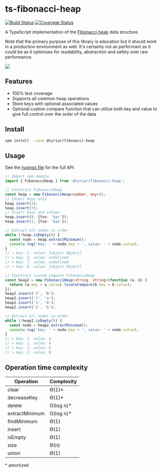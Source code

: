 # ts-fibonacci-heap

[![Build Status](https://api.travis-ci.org/gwtw/ts-fibonacci-heap.svg?branch=master)](http://travis-ci.org/gwtw/ts-fibonacci-heap)
[![Coverage Status](https://coveralls.io/repos/github/gwtw/ts-fibonacci-heap/badge.svg?branch=master)](https://coveralls.io/github/gwtw/ts-fibonacci-heap?branch=master)

A TypeScript implementation of the [Fibonacci heap](http://www.growingwiththeweb.com/data-structures/fibonacci-heap/overview/) data structure.

Note that the primary purpose of this library is education but it should work in a production environment as well. It's certainly not as performant as it could be as it optimises for readability, abstraction and safety over raw performance.

![](http://www.growingwiththeweb.com/images/data-structures/fibonacci-heap/fibonacci-heap.svg)

## Features

- 100% test coverage
- Supports all common heap operations
- Store keys with optional associated values
- Optional custom compare function that can utilize both key and value to give full control over the order of the data

## Install

```bash
npm install --save @tyriar/fibonacci-heap
```

## Usage

See the [typings file](./typings/fibonacci-heap.d.ts) for the full API.

```typescript
// Import npm module
import { FibonacciHeap } from '@tyriar/fibonacci-heap';

// Construct FibonacciHeap
const heap = new FibonacciHeap<number, any>();
// Insert keys only
heap.insert(3);
heap.insert(7);
// Insert keys and values
heap.insert(8, {foo: 'bar'});
heap.insert(1, {foo: 'baz'});

// Extract all nodes in order
while (!heap.isEmpty()) {
  const node = heap.extractMinimum();
  console.log('key: ' + node.key + ', value: ' + node.value);
}
// > key: 1, value: [object Object]
// > key: 3, value: undefined
// > key: 7, value: undefined
// > key: 8, value: [object Object]

// Construct custom compare FibonacciHeap
const heap2 = new FibonacciHeap<string, string>(function (a, b) {
  return (a.key + a.value).localeCompare(b.key + b.value);
});
heap2.insert('2', 'B');
heap2.insert('1', 'a');
heap2.insert('1', 'A');
heap2.insert('2', 'b');

// Extract all nodes in order
while (!heap2.isEmpty()) {
  const node = heap2.extractMinimum();
  console.log('key: ' + node.key + ', value: ' + node.value);
}
// > key: 1, value: a
// > key: 1, value: A
// > key: 2, value: b
// > key: 2, value: B
```

## Operation time complexity

| Operation      | Complexity |
| -------------- | ---------- |
| clear          | Θ(1)\*     |
| decreaseKey    | Θ(1)\*     |
| delete         | O(log n)\* |
| extractMinimum | O(log n)\* |
| findMinimum    | Θ(1)       |
| insert         | Θ(1)       |
| isEmpty        | Θ(1)       |
| size           | Θ(n)       |
| union          | Θ(1)       |

\* amortized
